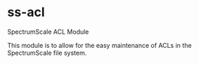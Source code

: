 # ss-acl
SpectrumScale ACL Module

This module is to allow for the easy maintenance of ACLs in
the SpectrumScale file system.
